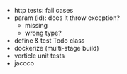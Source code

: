 - http tests: fail cases
- param (id): does it throw exception?
    - missing
    - wrong type?
- define & test Todo class
- dockerize (multi-stage build)
- verticle unit tests
- jacoco
